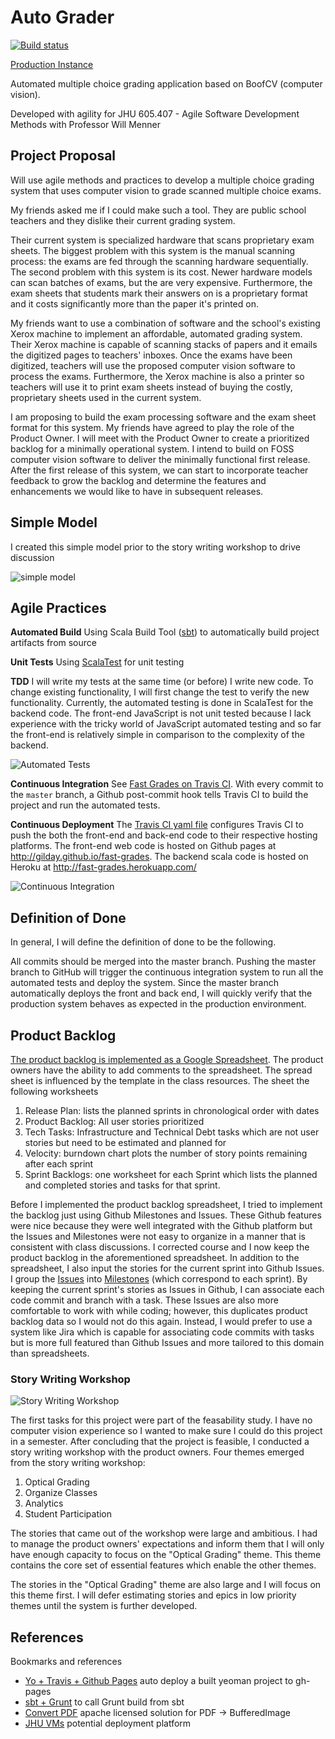 # Auto Grader

[![Build status](https://travis-ci.org/gilday/fast-grades.png?branch=master)](https://travis-ci.org/gilday/fast-grades)

[Production Instance](http://gilday.github.io/fast-grades)

Automated multiple choice grading application based on BoofCV (computer vision).

Developed with agility for JHU 605.407 - Agile Software Development Methods with Professor Will Menner

## Project Proposal

Will use agile methods and practices to develop a multiple choice grading system that uses computer vision to grade scanned multiple choice exams.

My friends asked me if I could make such a tool. They are public school teachers and they dislike their current grading system.

Their current system is specialized hardware that scans proprietary exam sheets. The biggest problem with this system is the manual scanning process: the exams are fed through the scanning hardware sequentially. The second problem with this system is its cost. Newer hardware models can scan batches of exams, but the are very expensive. Furthermore, the exam sheets that students mark their answers on is a proprietary format and it costs significantly more than the paper it's printed on.

My friends want to use a combination of software and the school's existing Xerox machine to implement an affordable, automated grading system. Their Xerox machine is capable of scanning stacks of papers and it emails the digitized pages to teachers' inboxes. Once the exams have been digitized, teachers will use the proposed computer vision software to process the exams. Furthermore, the Xerox machine is also a printer so teachers will use it to print exam sheets instead of buying the costly, proprietary sheets used in the current system.

I am proposing to build the exam processing software and the exam sheet format for this system. My friends have agreed to play the role of the Product Owner. I will meet with the Product Owner to create a prioritized backlog for a minimally operational system. I intend to build on FOSS computer vision software to deliver the minimally functional first release. After the first release of this system, we can start to incorporate teacher feedback to grow the backlog and determine the features and enhancements we would like to have in subsequent releases.


## Simple Model

I created this simple model prior to the story writing workshop to drive discussion

![simple model](https://raw.github.com/gilday/fast-grades/master/docs/simple-model-small.jpeg)

## Agile Practices

**Automated Build** Using Scala Build Tool ([sbt](http://www.scala-sbt.org/)) to automatically build project artifacts from source

**Unit Tests** Using [ScalaTest](fhttp://www.scalatest.org/) for unit testing

**TDD** I will write my tests at the same time (or before) I write new code. To change existing functionality, I will first change the test to verify the new functionality. 
Currently, the automated testing is done in ScalaTest for the backend code. The front-end JavaScript is not unit tested because I lack experience with the tricky world of JavaScript automated testing and so far the front-end is relatively simple in comparison to the complexity of the backend. 

![Automated Tests](https://raw.githubusercontent.com/gilday/fast-grades/final-report/docs/sshot-tests.png)

**Continuous Integration** See [Fast Grades on Travis CI](https://travis-ci.org/gilday/fast-grades). With every commit to the `master` branch, a Github post-commit hook tells Travis CI to build the project and run the automated tests.

**Continuous Deployment** The [Travis CI yaml file](https://github.com/gilday/fast-grades/blob/master/.travis.yml) configures Travis CI to push the both the front-end and back-end code to their respective hosting platforms. The front-end web code is hosted on Github pages at http://gilday.github.io/fast-grades. The backend scala code is hosted on Heroku at http://fast-grades.herokuapp.com/

![Continuous Integration](https://raw.githubusercontent.com/gilday/fast-grades/final-report/docs/sshot-travis.png)

## Definition of Done

In general, I will define the definition of done to be the following. 

All commits should be merged into the master branch. Pushing the master branch to GitHub will trigger the continuous integration system to run all the automated tests and deploy the system.
Since the master branch automatically deploys the front and back end, I will quickly verify that the production system behaves as expected in the production environment.

## Product Backlog

[The product backlog is implemented as a Google Spreadsheet](https://docs.google.com/spreadsheet/ccc?key=0AteH1qcLQxi-dGxkRHR2YjdQWEMxLWx2WWVLZ05HZlE&usp=sharing). The product owners have the ability to add comments to the spreadsheet. 
The spread sheet is influenced by the template in the class resources. The sheet the following worksheets

1. Release Plan: lists the planned sprints in chronological order with dates
2. Product Backlog: All user stories prioritized
3. Tech Tasks: Infrastructure and Technical Debt tasks which are not user stories but need to be estimated and planned for
4. Velocity: burndown chart plots the number of story points remaining after each sprint
5. Sprint Backlogs: one worksheet for each Sprint which lists the planned and completed stories and tasks for that sprint.

Before I implemented the product backlog spreadsheet, I tried to implement the backlog just using Github Milestones and Issues. These Github features were nice because they were well integrated with the Github platform but the Issues and Milestones were not easy to organize in a manner that is consistent with class discussions. 
I corrected course and I now keep the product backlog in the aforementioned spreadsheet. In addition to the spreadsheet, I also input the stories for the current sprint into Github Issues. I group the [Issues](https://github.com/gilday/fast-grades/issues?state=open) into [Milestones](https://github.com/gilday/fast-grades/issues/milestones) (which correspond to each sprint). By keeping the current sprint's stories as Issues in Github, I can associate each code commit and branch with a task. These Issues are also more comfortable to work with while coding; however, this duplicates product backlog data so I would not do this again. Instead, I would prefer to use a system like Jira which is capable for associating code commits with tasks but is more full featured than Github Issues and more tailored to this domain than spreadsheets.

### Story Writing Workshop

![Story Writing Workshop](https://raw.github.com/gilday/fast-grades/master/docs/story-workshop.png)

The first tasks for this project were part of the feasability study. I have no computer vision experience so I wanted to make sure I could do this project in a semester. After concluding that the project is feasible, I conducted a story writing workshop with the product owners. Four themes emerged from the story writing workshop:

1. Optical Grading
2. Organize Classes 
3. Analytics
4. Student Participation

The stories that came out of the workshop were large and ambitious. I had to manage the product owners' expectations and inform them that I will only have enough capacity to focus on the "Optical Grading" theme. This theme contains the core set of essential features which enable the other themes.

The stories in the "Optical Grading" theme are also large and I will focus on this theme first. I will defer estimating stories and epics in low priority themes until the system is further developed. 

## References

Bookmarks and references

* [Yo + Travis + Github Pages](https://coderwall.com/p/ndaemg) auto deploy a built yeoman project to gh-pages
* [sbt + Grunt](https://github.com/parkotron/sbt-grunt-task) to call Grunt build from sbt
* [Convert PDF](http://www.icesoft.org/wiki/display/PDF/Converting+PDF+Page+Renderings) apache licensed solution for PDF -> BufferedImage
* [JHU VMs](https://support.cs.jhu.edu/wiki/Requesting_A_Virtual_Machine) potential deployment platform

